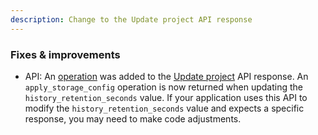 ```yaml
---
description: Change to the Update project API response
---
```


### Fixes & improvements

- API: An [operation](/docs/manage/operations) was added to the [Update project](https://api-docs.neon.tech/reference/updateproject) API response. An `apply_storage_config` operation is now returned when updating the `history_retention_seconds` value. If your application uses this API to modify the `history_retention_seconds` value and expects a specific response, you may need to make code adjustments.
